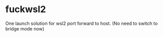 # fuckwsl2
One  launch solution for wsl2 port forward to host. (No need to switch to bridge mode now)

